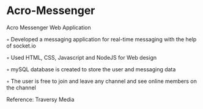 # Acro-Messenger

Acro Messenger Web Application

◦ Developed a messaging application for real-time messaging with the help of socket.io

◦ Used HTML, CSS, Javascript and NodeJS for Web design

◦ mySQL database is created to store the user and messaging data

◦ The user is free to join and leave any channel and see online members on the channel


Reference: Traversy Media
